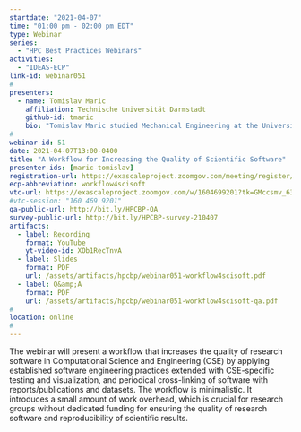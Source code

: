 ```yaml
---
startdate: "2021-04-07"
time: "01:00 pm - 02:00 pm EDT"
type: Webinar
series:
  - "HPC Best Practices Webinars"
activities:
  - "IDEAS-ECP"
link-id: webinar051
#
presenters:
  - name: Tomislav Maric
    affiliation: Technische Universität Darmstadt
    github-id: tmaric
    bio: "Tomislav Maric studied Mechanical Engineering at the University of Zagreb, Croatia, and has obtained his Ph.D. degree at the Institute for Mathematical Modeling and Analysis (MMA), Mathematics Department, at TU Darmstadt (Germany) and is currently working at TU Darmstadt as Athene Young Investigator. Tomislav has been developing unstructured Lagrangian / Eulerian Interface Approximation (LEIA) methods for simulating two-phase flows in the OpenFOAM open-source software since 2008. As a member of the Collaborative Research Center 1194 (CRC) at TU Darmstadt, he supports CRC-1194 researchers in developing research software and data."
#
webinar-id: 51
date: 2021-04-07T13:00-0400
title: "A Workflow for Increasing the Quality of Scientific Software"
presenter-ids: [maric-tomislav]
registration-url: https://exascaleproject.zoomgov.com/meeting/register/vJItc--hpzkqG_P54sup0MAZkIED3d7nZ3U
ecp-abbreviation: workflow4scisoft
vtc-url: https://exascaleproject.zoomgov.com/w/1604699201?tk=GMccsmv_63hCpipWE6Ji66tX_VH0TkRaO_FUqV0empo.DQIAAAAAX6XEQRZ4ZGhoamllcVR0cXprRzF1X09aUXJnAAAAAAAAAAAAAAAAAAAAAAAAAAAA&pwd=eFlLdGNCOWQ1b2J1TGFtTXJXdHQwdz09
#vtc-session: "160 469 9201"
qa-public-url: http://bit.ly/HPCBP-QA
survey-public-url: http://bit.ly/HPCBP-survey-210407
artifacts:
  - label: Recording
    format: YouTube
    yt-video-id: XOb1RecTnvA
  - label: Slides
    format: PDF
    url: /assets/artifacts/hpcbp/webinar051-workflow4scisoft.pdf
  - label: Q&amp;A
    format: PDF
    url: /assets/artifacts/hpcbp/webinar051-workflow4scisoft-qa.pdf
#
location: online
#
---
```

The webinar will present a workflow that increases the quality of research software in Computational Science and Engineering (CSE) by applying established software engineering practices extended with CSE-specific testing and visualization, and periodical cross-linking of software with reports/publications and datasets. The workflow is minimalistic. It introduces a small amount of work overhead, which is crucial for research groups without dedicated funding for ensuring the quality of research software and reproducibility of scientific results.